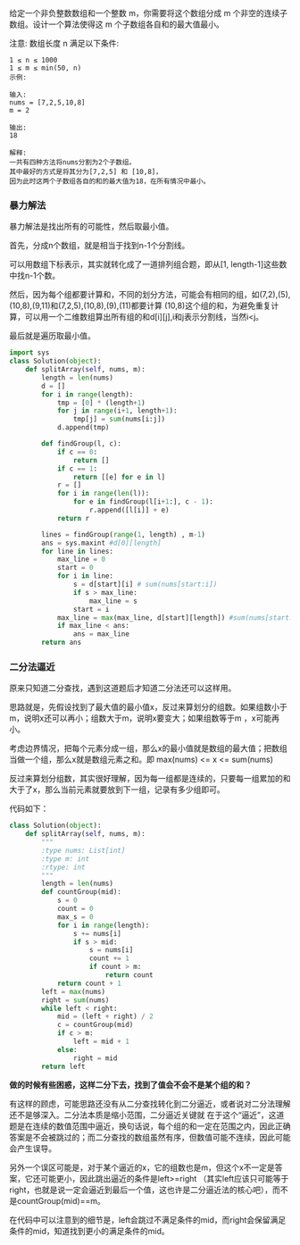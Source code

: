 给定一个非负整数数组和一个整数 m，你需要将这个数组分成 m 个非空的连续子数组。设计一个算法使得这 m 个子数组各自和的最大值最小。

注意:
数组长度 n 满足以下条件:
```
1 ≤ n ≤ 1000
1 ≤ m ≤ min(50, n)
示例:

输入:
nums = [7,2,5,10,8]
m = 2

输出:
18

解释:
一共有四种方法将nums分割为2个子数组。
其中最好的方式是将其分为[7,2,5] 和 [10,8]，
因为此时这两个子数组各自的和的最大值为18，在所有情况中最小。
```

### 暴力解法
暴力解法是找出所有的可能性，然后取最小值。

首先，分成n个数组，就是相当于找到n-1个分割线。

可以用数组下标表示，其实就转化成了一道排列组合题，即从[1, length-1]这些数中找n-1个数。

然后，因为每个组都要计算和，不同的划分方法，可能会有相同的组，如(7,2),(5),(10,8),(9,11)和(7,2,5),(10,8),(9),(11)都要计算
(10,8)这个组的和，为避免重复计算，可以用一个二维数组算出所有组的和d[i][j],i和j表示分割线，当然i<j。

最后就是遍历取最小值。
```python
import sys
class Solution(object):
    def splitArray(self, nums, m):
        length = len(nums)
        d = []
        for i in range(length):
            tmp = [0] * (length+1)
            for j in range(i+1, length+1):
                tmp[j] = sum(nums[i:j])
            d.append(tmp)

        def findGroup(l, c):
            if c == 0:
                return []
            if c == 1:
                return [[e] for e in l]
            r = []
            for i in range(len(l)):
                for e in findGroup(l[i+1:], c - 1):
                    r.append([l[i]] + e)
            return r

        lines = findGroup(range(1, length) , m-1)
        ans = sys.maxint #d[0][length]
        for line in lines:
            max_line = 0
            start = 0
            for i in line:
                s = d[start][i] # sum(nums[start:i])
                if s > max_line:
                    max_line = s
                start = i
            max_line = max(max_line, d[start][length]) #sum(nums[start:]))#
            if max_line < ans:
                ans = max_line
        return ans
```

### 二分法逼近
原来只知道二分查找，遇到这道题后才知道二分法还可以这样用。

思路就是，先假设找到了最大值的最小值x，反过来算划分的组数。如果组数小于m，说明x还可以再小；组数大于m，说明x要变大；如果组数等于m
，x可能再小。

考虑边界情况，把每个元素分成一组，那么x的最小值就是数组的最大值；把数组当做一个组，那么x就是数组元素之和。即
max(nums) <= x <= sum(nums)

反过来算划分组数，其实很好理解，因为每一组都是连续的，只要每一组累加的和大于了x，那么当前元素就要放到下一组，记录有多少组即可。

代码如下：
```python
class Solution(object):
    def splitArray(self, nums, m):
        """
        :type nums: List[int]
        :type m: int
        :rtype: int
        """
        length = len(nums)
        def countGroup(mid):
            s = 0
            count = 0
            max_s = 0
            for i in range(length):
                s += nums[i]
                if s > mid:                    
                    s = nums[i]
                    count += 1
                    if count > m:
                        return count
            return count + 1
        left = max(nums)
        right = sum(nums)
        while left < right:
            mid = (left + right) / 2
            c = countGroup(mid)
            if c > m:
                left = mid + 1
            else:
                right = mid
        return left
```

**做的时候有些困惑，这样二分下去，找到了值会不会不是某个组的和？**

有这样的顾虑，可能思路还没有从二分查找转化到二分逼近，或者说对二分法理解还不是够深入。二分法本质是缩小范围，二分逼近关键就
在于这个“逼近”，这道题是在连续的数值范围中逼近，换句话说，每个组的和一定在范围之内，因此正确答案是不会被跳过的；而二分查找的数组虽然有序，但数值可能不连续，因此可能会产生误导。

另外一个误区可能是，对于某个逼近的x，它的组数也是m，但这个x不一定是答案，它还可能更小，因此跳出逼近的条件是left>=right
（其实left应该只可能等于right，也就是说一定会逼近到最后一个值，这也许是二分逼近法的核心吧），而不是countGroup(mid)==m。

在代码中可以注意到的细节是，left会跳过不满足条件的mid，而right会保留满足条件的mid，知道找到更小的满足条件的mid。



